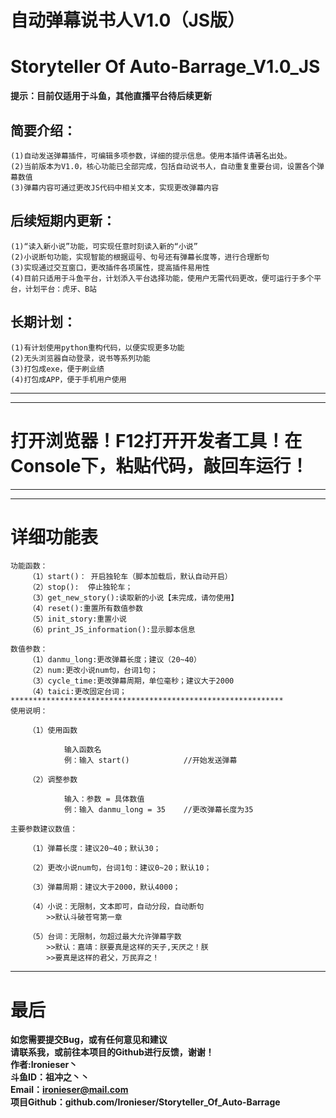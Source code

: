 # 自动弹幕说书人V1.0（JS版）
# Storyteller Of Auto-Barrage_V1.0_JS
**提示：目前仅适用于斗鱼，其他直播平台待后续更新**  
## 简要介绍：

	(1)自动发送弹幕插件，可编辑多项参数，详细的提示信息。使用本插件请著名出处。
	(2)当前版本为V1.0，核心功能已全部完成，包括自动说书人，自动重复重要台词，设置各个弹幕数值
	(3)弹幕内容可通过更改JS代码中相关文本，实现更改弹幕内容
## 后续短期内更新：
	(1)“读入新小说”功能，可实现任意时刻读入新的“小说”
	(2)小说断句功能，实现智能的根据逗号、句号还有弹幕长度等，进行合理断句
	(3)实现通过交互窗口，更改插件各项属性，提高插件易用性
	(4)目前只适用于斗鱼平台，计划添入平台选择功能，使用户无需代码更改，便可运行于多个平台，计划平台：虎牙、B站
## 长期计划：
	(1)有计划使用python重构代码，以便实现更多功能
	(2)无头浏览器自动登录，说书等系列功能
	(3)打包成exe，便于刷业绩	
	(4)打包成APP，便于手机用户使用



***************************************************************
***************************************************************
# 打开浏览器！F12打开开发者工具！在Console下，粘贴代码，敲回车运行！
***************************************************************
***************************************************************
# 详细功能表
					
	功能函数：
		（1）start()：	开启独轮车（脚本加载后，默认自动开启）
		（2）stop():	停止独轮车；
		（3）get_new_story():读取新的小说【未完成，请勿使用】
		（4）reset():重置所有数值参数
		（5）init_story:重置小说
		（6）print_JS_information():显示脚本信息

	数值参数：
		（1）danmu_long:更改弹幕长度；建议（20~40）
		（2）num:更改小说num句，台词1句；
		（3）cycle_time:更改弹幕周期，单位毫秒；建议大于2000
		（4）taici:更改固定台词；
	*************************************************************
	使用说明：

		（1）使用函数

				输入函数名
				例：输入 start()			//开始发送弹幕

		（2）调整参数

				输入：参数 = 具体数值
				例：输入 danmu_long = 35 	//更改弹幕长度为35

	主要参数建议数值：

		（1）弹幕长度：建议20~40；默认30；

		（2）更改小说num句，台词1句：建议0~20；默认10；

		（3）弹幕周期：建议大于2000，默认4000；

		（4）小说：无限制，文本即可，自动分段，自动断句
			>>默认斗破苍穹第一章

		（5）台词：无限制，勿超过最大允许弹幕字数
			>>默认：嘉靖：朕要真是这样的天子,天厌之！朕			
			>>要真是这样的君父，万民弃之！
********************************************************************
# 最后	
	
**如您需要提交Bug，或有任何意见和建议**  
**请联系我，或前往本项目的Github进行反馈，谢谢！**  
**作者:Ironieser丶**    	
**斗鱼ID：祖冲之丶丶**    
**Email：ironieser@mail.com**    
**项目Github：github.com/Ironieser/Storyteller_Of_Auto-Barrage**    
